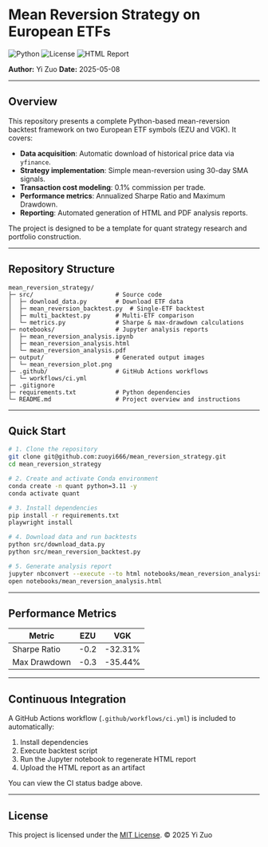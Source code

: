 # Mean Reversion Strategy on European ETFs

![Python](https://img.shields.io/badge/python-3.11-blue) ![License](https://img.shields.io/badge/license-MIT-green) ![HTML Report](https://img.shields.io/badge/report-HTML-orange)

**Author:** Yi Zuo
**Date:** 2025-05-08

---

## Overview

This repository presents a complete Python-based mean-reversion backtest framework on two European ETF symbols (EZU and VGK). It covers:

* **Data acquisition**: Automatic download of historical price data via `yfinance`.
* **Strategy implementation**: Simple mean-reversion using 30-day SMA signals.
* **Transaction cost modeling**: 0.1% commission per trade.
* **Performance metrics**: Annualized Sharpe Ratio and Maximum Drawdown.
* **Reporting**: Automated generation of HTML and PDF analysis reports.

The project is designed to be a template for quant strategy research and portfolio construction.

---

## Repository Structure

```
mean_reversion_strategy/
├─ src/                       # Source code
│  ├─ download_data.py        # Download ETF data
│  ├─ mean_reversion_backtest.py  # Single-ETF backtest
│  ├─ multi_backtest.py       # Multi-ETF comparison
│  └─ metrics.py              # Sharpe & max-drawdown calculations
├─ notebooks/                 # Jupyter analysis reports
│  ├─ mean_reversion_analysis.ipynb
│  ├─ mean_reversion_analysis.html
│  └─ mean_reversion_analysis.pdf
├─ output/                    # Generated output images
│  └─ mean_reversion_plot.png
├─ .github/                   # GitHub Actions workflows
│  └─ workflows/ci.yml
├─ .gitignore
├─ requirements.txt           # Python dependencies
└─ README.md                  # Project overview and instructions
```

---

## Quick Start

```bash
# 1. Clone the repository
git clone git@github.com:zuoyi666/mean_reversion_strategy.git
cd mean_reversion_strategy

# 2. Create and activate Conda environment
conda create -n quant python=3.11 -y
conda activate quant

# 3. Install dependencies
pip install -r requirements.txt
playwright install

# 4. Download data and run backtests
python src/download_data.py
python src/mean_reversion_backtest.py

# 5. Generate analysis report
jupyter nbconvert --execute --to html notebooks/mean_reversion_analysis.ipynb
open notebooks/mean_reversion_analysis.html
```

---

## Performance Metrics

| Metric       | EZU  | VGK      |
| ------------ |------|----------|
| Sharpe Ratio | -0.2 | -32.31%  |
| Max Drawdown | -0.3 | -35.44%  |


---

## Continuous Integration

A GitHub Actions workflow (`.github/workflows/ci.yml`) is included to automatically:

1. Install dependencies
2. Execute backtest script
3. Run the Jupyter notebook to regenerate HTML report
4. Upload the HTML report as an artifact

You can view the CI status badge above.

---

## License

This project is licensed under the [MIT License](LICENSE).
© 2025 Yi Zuo
